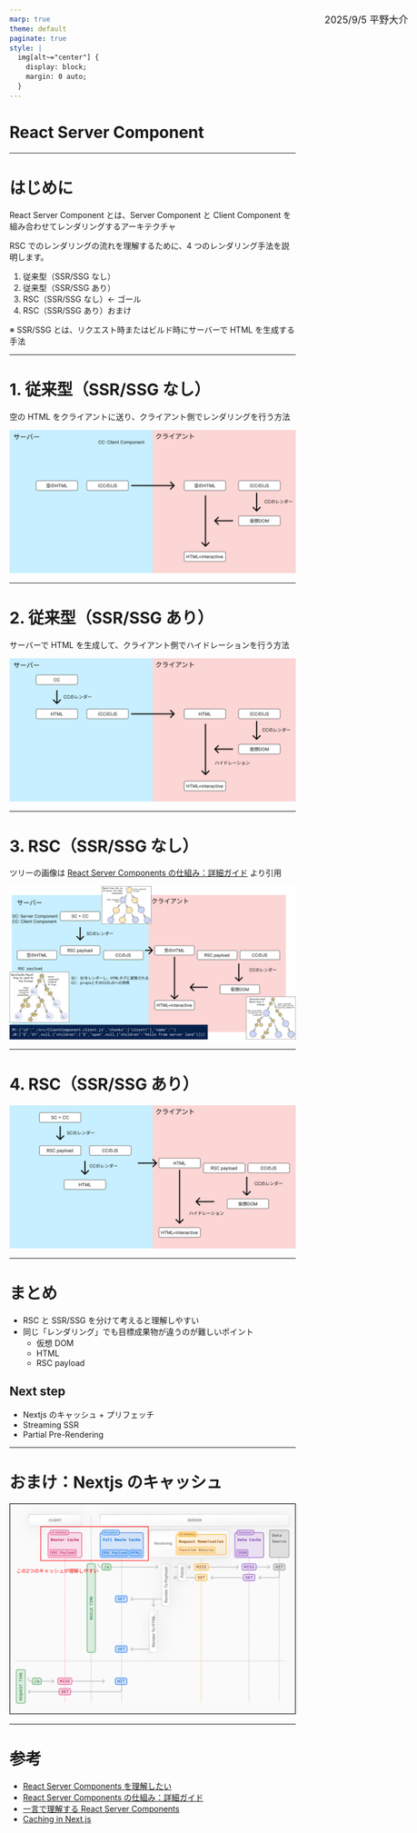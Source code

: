 ```yaml
---
marp: true
theme: default
paginate: true
style: |
  img[alt~="center"] {
    display: block;
    margin: 0 auto;
  }
---
```


# React Server Component

2025/9/5 平野大介

---

# はじめに

React Server Component とは、Server Component と Client Component を組み合わせてレンダリングするアーキテクチャ

RSC でのレンダリングの流れを理解するために、4 つのレンダリング手法を説明します。

1. 従来型（SSR/SSG なし）
2. 従来型（SSR/SSG あり）
3. RSC（SSR/SSG なし）← ゴール
4. RSC（SSR/SSG あり）おまけ

※ SSR/SSG とは、リクエスト時またはビルド時にサーバーで HTML を生成する手法

---

# 1. 従来型（SSR/SSG なし）

空の HTML をクライアントに送り、クライアント側でレンダリングを行う方法

![w:970 center](csr.png)

---

# 2. 従来型（SSR/SSG あり）

サーバーで HTML を生成して、クライアント側でハイドレーションを行う方法

![w:970 center](ssr.png)

---

# 3. RSC（SSR/SSG なし）

<style scoped>
p:nth-of-type(1) {
  position: absolute;
  top: 60px;
  right: 30px;
  font-size: 17px;
  text-align: right;
}
</style>

ツリーの画像は [React Server Components の仕組み：詳細ガイド](https://postd.cc/how-react-server-components-work/) より引用

![w:970 center](rsc-no-ssr.png)

---

# 4. RSC（SSR/SSG あり）

![w:970 center](rsc-ssr.png)

---

# まとめ

- RSC と SSR/SSG を分けて考えると理解しやすい
- 同じ「レンダリング」でも目標成果物が違うのが難しいポイント
  - 仮想 DOM
  - HTML
  - RSC payload

## Next step

- Nextjs のキャッシュ + プリフェッチ
- Streaming SSR
- Partial Pre-Rendering

---

# おまけ：Nextjs のキャッシュ

![w:700 center](next-cache.png)

---

# 参考

- [React Server Components を理解したい](https://zenn.dev/yuu104/articles/react-server-component)
- [React Server Components の仕組み：詳細ガイド](https://postd.cc/how-react-server-components-work/)
- [一言で理解する React Server Components](https://zenn.dev/uhyo/articles/react-server-components-multi-stage)
- [Caching in Next.js](https://nextjs.org/docs/app/guides/caching)
